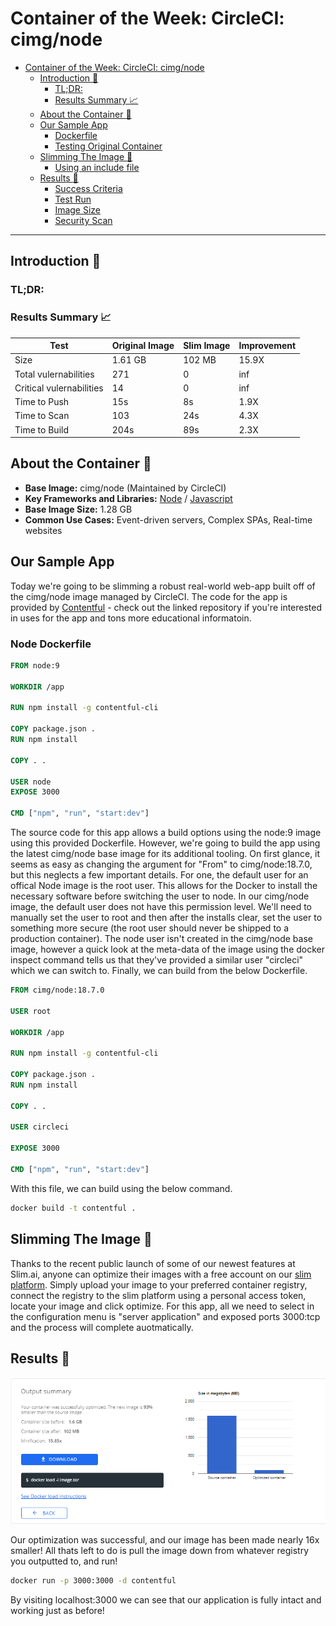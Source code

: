 # Container of the Week: CircleCI: cimg/node

- [Container of the Week: CircleCI: cimg/node](#container-of-the-week-circleci-cimg/node)
  - [Introduction :wave:](#introduction-wave)
    - [TL;DR:](#tldr)
    - [Results Summary :chart_with_upwards_trend:](#results-summary-chart_with_upwards_trend)
  - [About the Container :thinking:](#about-the-container-thinking)
  - [Our Sample App](#our-sample-app)
    - [Dockerfile](#dockerfile)
    - [Testing Original Container](#testing-original-container)
  - [Slimming The Image :mechanical_arm:](#slimming-the-image-mechanical_arm)
      - [Using an include file](#using-an-include-file)
  - [Results :raised_hands:](#results-raised_hands)
    - [Success Criteria](#success-criteria)
    - [Test Run](#test-run)
    - [Image Size](#image-size)
    - [Security Scan](#security-scan)

---
## Introduction :wave:



### TL;DR:
### Results Summary :chart_with_upwards_trend:
| Test | Original Image | Slim Image | Improvement | 
|----- | ----- | ---- | ---- | 
| Size | 1.61 GB | 102 MB | 15.9X |
| Total vulernabilities| 271 | 0 | inf | 
| Critical vulernabilities| 14 | 0 | inf | 
| Time to Push | 15s | 8s | 1.9X | 
| Time to Scan | 103 | 24s | 4.3X | 
| Time to Build | 204s | 89s | 2.3X |

## About the Container :thinking:
- **Base Image:** cimg/node (Maintained by CircleCI)
- **Key Frameworks and Libraries:** [Node](https://nodejs.org/en/) / [Javascript](https://www.javascript.com/) 
- **Base Image Size:** 1.28 GB
- **Common Use Cases:** Event-driven servers, Complex SPAs, Real-time websites

## Our Sample App 
Today we're going to be slimming a robust real-world web-app built off of the cimg/node image managed by CircleCI. The code for the app is provided by [Contentful](https://github.com/contentful/the-example-app.nodejs) - check out the linked repository if you're interested in uses for the app and tons more educational informatoin.

### Node Dockerfile
```Dockerfile
FROM node:9

WORKDIR /app

RUN npm install -g contentful-cli

COPY package.json .
RUN npm install

COPY . .

USER node
EXPOSE 3000

CMD ["npm", "run", "start:dev"]
```

The source code for this app allows a build options using the node:9 image using this provided Dockerfile. However, we're going to build the app using the latest cimg/node base image for its additional tooling. On first glance, it seems as easy as changing the argument for "From" to cimg/node:18.7.0, but this neglects a few important details. For one, the default user for an offical Node image is the root user. This allows for the Docker to install the necessary software before switching the user to node. In our cimg/node image, the default user does not have this permission level. We'll need to manually set the user to root and then after the installs clear, set the user to something more secure (the root user should never be shipped to a production container). The node user isn't created in the cimg/node base image, however a quick look at the meta-data of the image using the docker inspect command tells us that they've provided a similar user "circleci" which we can switch to. Finally, we can build from the below Dockerfile.

```Dockerfile
FROM cimg/node:18.7.0

USER root

WORKDIR /app

RUN npm install -g contentful-cli

COPY package.json .
RUN npm install

COPY . .

USER circleci

EXPOSE 3000

CMD ["npm", "run", "start:dev"]

```

With this file, we can build using the below command.

```bash
docker build -t contentful .
```


## Slimming The Image :mechanical_arm:

Thanks to the recent public launch of some of our newest features at Slim.ai, anyone can optimize their images with a free account on our [slim platform](https://portal.slim.dev/home). Simply upload your image to your preferred container registry, connect the registry to the slim platform using a personal access token, locate your image and click optimize. For this app, all we need to select in the configuration menu is "server application" and exposed ports 3000:tcp and the process will complete auotmatically.

## Results :raised_hands:
![Results](/images/contentful-report.PNG)

Our optimization was successful, and our image has been made nearly 16x smaller! All thats left to do is pull the image down from whatever registry you outputted to, and run!

```bash
docker run -p 3000:3000 -d contentful
```

By visiting localhost:3000 we can see that our application is fully intact and working just as before!

